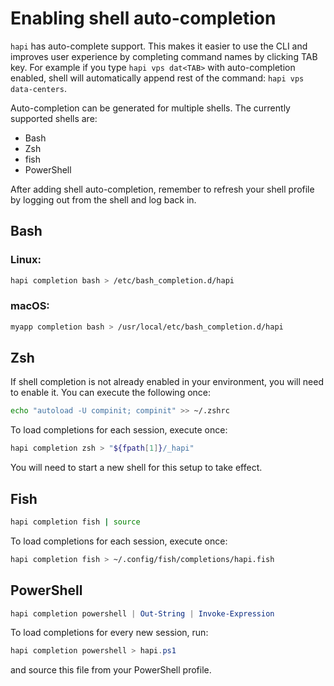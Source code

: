 # Enabling shell auto-completion

`hapi` has auto-complete support. This makes it easier to use the CLI and improves user experience by completing command
names by clicking TAB key. For example if you type `hapi vps dat<TAB>` with auto-completion enabled, shell will automatically append
rest of the command: `hapi vps data-centers`.

Auto-completion can be generated for multiple shells. The currently supported shells are:
- Bash
- Zsh
- fish
- PowerShell

After adding shell auto-completion, remember to refresh your shell profile by logging out from the shell and log back in.

## Bash
### Linux:
```bash
hapi completion bash > /etc/bash_completion.d/hapi
````
### macOS:
```bash
myapp completion bash > /usr/local/etc/bash_completion.d/hapi
```

## Zsh
If shell completion is not already enabled in your environment, you will need to enable it.  You can execute the following once:
```bash
echo "autoload -U compinit; compinit" >> ~/.zshrc
```

To load completions for each session, execute once:
```bash
hapi completion zsh > "${fpath[1]}/_hapi"
```
You will need to start a new shell for this setup to take effect.

## Fish
```bash
hapi completion fish | source
```
To load completions for each session, execute once:
```bash
hapi completion fish > ~/.config/fish/completions/hapi.fish
```

## PowerShell
```powershell
hapi completion powershell | Out-String | Invoke-Expression
```
To load completions for every new session, run:
```powershell
hapi completion powershell > hapi.ps1
```
and source this file from your PowerShell profile.